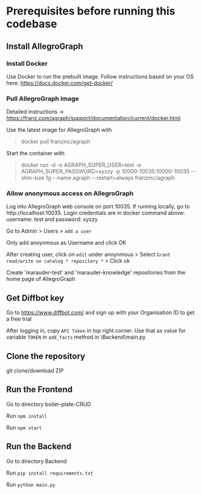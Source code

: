 # Prerequisites before running this codebase

## Install AllegroGraph

### Install Docker

Use Docker to run the prebuilt image. Follow instructions based on your OS here: https://docs.docker.com/get-docker/

### Pull AllegroGraph image

Detailed instructions -> https://franz.com/agraph/support/documentation/current/docker.html

Use the latest image for AllegroGraph with

> docker pull franzinc/agraph

Start the container with

> docker run -d -e AGRAPH_SUPER_USER=test -e AGRAPH_SUPER_PASSWORD=xyzzy -p 10000-10035:10000-10035 --shm-size 1g --name agraph --restart=always franzinc/agraph

### Allow anonymous access on AllegroGraph

Log into AllegroGraph web console on port 10035. If running locally, go to http://localhost:10035. Login credentials are in docker command above: username: test and password: xyzzy

Go to Admin > Users > `add a user`

Only add anoynmous as Username and click OK

After creating user, click on `edit` under anoynmous > Select `Grant read/write on catalog * repository *` > Click ok

Create 'marauder-test' and 'marauder-knowledge' repositories from the home page of AllegroGraph

## Get Diffbot key

Go to https://www.diffbot.com/ and sign up with your Organisation ID to get a free trial

After logging in, copy `API Token` in top right corner. Use that as value for variable `TOKEN` in `add_facts` method in \Backend\main.py

## Clone the repository

git clone/download ZIP

## Run the Frontend

Go to directory boiler-plate-CRUD

Run `npm install`

Run `npm start`

## Run the Backend

Go to directory Backend

Run `pip install requirements.txt`

Run `python main.py`
